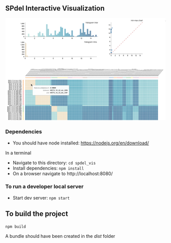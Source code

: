 ## SPdel Interactive Visualization

![SPDel Vis](img/vis.png "SPDel Vis")

### Dependencies

* You should have node installed: https://nodejs.org/en/download/

In a terminal 
* Navigate to this directory: `cd spdel_vis`
* Install dependencies: `npm install`
* On a browser navigate to http://localhost:8080/


### To run a developer local server


* Start dev server: `npm start`

## To build the project

`npm build`

A bundle should have been created in the _dist_ folder
